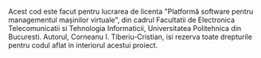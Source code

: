 Acest cod este facut pentru lucrarea de licenta "Platformă software pentru managementul mașinilor virtuale",
 din cadrul Facultatii de Electronica Telecomunicatii si Tehnologia Informaticii, Universitatea Politehnica din
 Bucuresti. 
 Autorul, Corneanu I. Tiberiu-Cristian, isi rezerva toate drepturile pentru codul aflat in interiorul acestui proiect.
